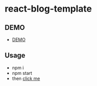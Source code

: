 # react-blog-template
## DEMO
  * [DEMO](https://deleav.github.io/react-image-crop-practice/)

## Usage
  * npm i
  * npm start
  * then [click me](http://localhost:8080/)